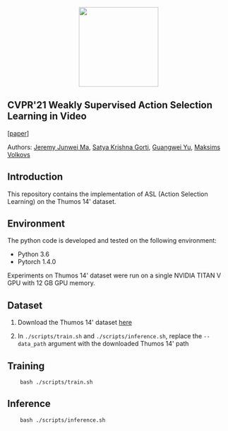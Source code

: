 <p align="center">
<a href="https://layer6.ai/"><img src="https://github.com/layer6ai-labs/DropoutNet/blob/master/logs/logobox.jpg" width="180"></a>
</p>

## CVPR'21 Weakly Supervised Action Selection Learning in Video
[[paper](http://www.cs.toronto.edu/~guangweiyu/pdfs/CVPR2021_asl.pdf)]

Authors: [Jeremy Junwei Ma](https://scholar.google.com/citations?user=LyoH1SMAAAAJ&hl=en), [Satya Krishna Gorti](http://www.cs.toronto.edu/~satyag/), [Guangwei Yu](http://www.cs.toronto.edu/~guangweiyu/), [Maksims Volkovs](http://www.cs.toronto.edu/~mvolkovs)
<a name="intro"/>

## Introduction
This repository contains the implementation of ASL (Action Selection Learning) on the Thumos 14' dataset.

<a name="env"/>

## Environment
The python code is developed and tested on the following environment:
* Python 3.6
* Pytorch 1.4.0

Experiments on Thumos 14' dataset were run on a single NVIDIA TITAN V GPU with 12 GB GPU memory.

<a name="dataset"/>

## Dataset

1. Download the Thumos 14' dataset [here](http://crcv.ucf.edu/THUMOS14/download.html)

2. In `./scripts/train.sh` and `./scripts/inference.sh`, replace the `--data_path` argument with the downloaded Thumos 14' path

## Training

```
    bash ./scripts/train.sh
```

## Inference

```
    bash ./scripts/inference.sh
```
